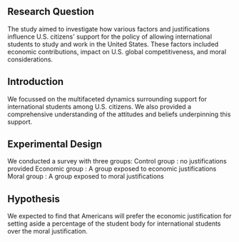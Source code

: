 ## Research Question
The study aimed to investigate how various factors and justifications influence U.S. citizens' support for the policy of allowing international students to study and work in the United States. These factors included economic contributions, impact on U.S. global competitiveness, and moral considerations.

## Introduction
We focussed on the multifaceted dynamics surrounding support for international students among U.S. citizens. We also provided a comprehensive understanding of the attitudes and beliefs underpinning this support.

## Experimental Design
We conducted a survey with three groups:
Control group : no justifications provided 
Economic group : A group exposed to economic justifications 
Moral group : A group exposed to moral justifications

## Hypothesis
We expected to find that Americans will prefer the economic justification for setting aside a percentage of the student body for international students over the moral justification.

